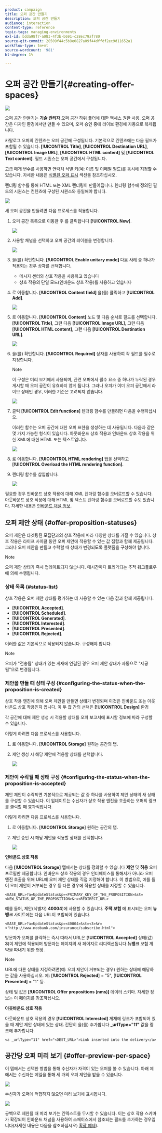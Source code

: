 ```yaml
---
product: campaign
title: 오퍼 공간 만들기
description: 오퍼 공간 만들기
audience: interaction
content-type: reference
topic-tags: managing-environments
exl-id: bdda98f7-a083-4f3b-b691-c28ec79af780
source-git-commit: 20509f44c5b8e0827a09f44dffdf2ec9d11652a1
workflow-type: tm+mt
source-wordcount: '981'
ht-degree: 1%

---
```


# 오퍼 공간 만들기{#creating-offer-spaces}

![](../../assets/v7-only.svg)

오퍼 공간 만들기는 **기술 관리자** 오퍼 공간 하위 폴더에 대한 액세스 권한 사용. 오퍼 공간은 디자인 환경에서만 만들 수 있으며, 오퍼 승인 중에 라이브 환경에 자동으로 복제됩니다.

카탈로그 오퍼의 컨텐츠는 오퍼 공간에 구성됩니다. 기본적으로 컨텐츠에는 다음 필드가 포함될 수 있습니다. **[!UICONTROL Title]**, **[!UICONTROL Destination URL]**, **[!UICONTROL Image URL]**, **[!UICONTROL HTML content]** 및 **[!UICONTROL Text content]**. 필드 시퀀스는 오퍼 공간에서 구성됩니다.

고급 매개 변수를 사용하면 연락처 식별 키(예: 이름 및 이메일 필드)를 동시에 지정할 수 있습니다. 자세한 내용은 [식별된 오퍼 표시](../../interaction/using/integration-via-javascript--client-side-.md#presenting-an-identified-offer) 섹션을 참조하십시오.

렌더링 함수를 통해 HTML 또는 XML 렌더링이 만들어집니다. 렌더링 함수에 정의된 필드의 시퀀스는 컨텐츠에 구성된 시퀀스와 동일해야 합니다.

![](assets/offer_space_create_009.png)

새 오퍼 공간을 만들려면 다음 프로세스를 적용합니다.

1. 오퍼 공간 목록으로 이동한 후 를 클릭합니다 **[!UICONTROL New]**.

   ![](assets/offer_space_create_001.png)

1. 사용할 채널을 선택하고 오퍼 공간의 레이블을 변경합니다.

   ![](assets/offer_space_create_002.png)

1. 을(를) 확인합니다. **[!UICONTROL Enable unitary mode]** 다음 사례 중 하나가 적용되는 경우 상자를 선택합니다.

   * 메시지 센터와 상호 작용을 사용하고 있습니다
   * 상호 작용의 단일 모드(인바운드 상호 작용)를 사용하고 있습니다

1. 로 이동합니다. **[!UICONTROL Content field]** 을(를) 클릭하고 **[!UICONTROL Add]**.

   ![](assets/offer_space_create_003.png)

1. 로 이동합니다. **[!UICONTROL Content]** 노드 및 다음 순서로 필드를 선택합니다. **[!UICONTROL Title]**, 그런 다음 **[!UICONTROL Image URL]**, 그런 다음 **[!UICONTROL HTML content]**, 그런 다음 **[!UICONTROL Destination URL]**.

   ![](assets/offer_space_create_004.png)

1. 을(를) 확인합니다. **[!UICONTROL Required]** 상자를 사용하여 각 필드를 필수로 지정합니다.

   >[!NOTE]
   >
   >이 구성은 미리 보기에서 사용되며, 관련 오퍼에서 필수 요소 중 하나가 누락된 경우 게시할 때 오퍼 공간이 유효하지 않게 됩니다. 그러나 오퍼가 이미 오퍼 공간에서 라이브 상태인 경우, 이러한 기준은 고려되지 않습니다.

   ![](assets/offer_space_create_005.png)

1. 클릭 **[!UICONTROL Edit functions]** 렌더링 함수를 만들려면 다음을 수행하십시오.

   이러한 함수는 오퍼 공간에 대한 오퍼 표현을 생성하는 데 사용됩니다. 다음과 같은 몇 가지 가능한 형식이 있습니다. 아웃바운드 상호 작용과 인바운드 상호 작용을 위한 XML에 대한 HTML 또는 텍스트입니다.

   ![](assets/offer_space_create_006.png)

1. 로 이동합니다. **[!UICONTROL HTML rendering]** 탭을 선택하고 **[!UICONTROL Overload the HTML rendering function]**.
1. 렌더링 함수를 삽입합니다.

   ![](assets/offer_space_create_007.png)

필요한 경우 인바운드 상호 작용에 대해 XML 렌더링 함수를 오버로드할 수 있습니다. 아웃바운드 상호 작용에 대해 HTML 및 텍스트 렌더링 함수를 오버로드할 수도 있습니다. 자세한 내용은 [인바운드 채널 정보](../../interaction/using/about-inbound-channels.md).

## 오퍼 제안 상태 {#offer-proposition-statuses}

오퍼 제안은 타겟팅된 모집단과의 상호 작용에 따라 다양한 상태를 가질 수 있습니다. 상호 작용은 라이프 사이클 동안 오퍼 제안에 적용할 수 있는 값 집합과 함께 제공됩니다. 그러나 오퍼 제안을 만들고 수락할 때 상태가 변경되도록 플랫폼을 구성해야 합니다.

>[!NOTE]
>
>오퍼 제안 상태가 즉시 업데이트되지 않습니다. 매시간마다 트리거되는 추적 워크플로우에 의해 수행됩니다.

### 상태 목록 {#status-list}

상호 작용은 오퍼 제안 상태를 평가하는 데 사용할 수 있는 다음 값과 함께 제공됩니다.

* **[!UICONTROL Accepted]**.
* **[!UICONTROL Scheduled]**.
* **[!UICONTROL Generated]**.
* **[!UICONTROL Interested]**.
* **[!UICONTROL Presented]**.
* **[!UICONTROL Rejected]**.

이러한 값은 기본적으로 적용되지 않습니다. 구성해야 합니다.

>[!NOTE]
>
>오퍼가 &quot;전송됨&quot; 상태가 있는 게재에 연결된 경우 오퍼 제안 상태가 자동으로 &quot;제공됨&quot;으로 변경됩니다.

### 제안을 만들 때 상태 구성 {#configuring-the-status-when-the-proposition-is-created}

상호 작용 엔진에 의해 오퍼 제안을 만들면 상태가 변경되며 이것은 인바운드 또는 아웃바운드 상호 작용인지 입니다. 이 두 값 간의 선택은 **[!UICONTROL Design]** 환경

각 공간에 대해 제안 생성 시 적용할 상태를 오퍼 보고서에 표시할 정보에 따라 구성할 수 있습니다.

이렇게 하려면 다음 프로세스를 사용합니다.

1. 로 이동합니다. **[!UICONTROL Storage]** 원하는 공간의 탭.
1. 제안 생성 시 해당 제안에 적용할 상태를 선택합니다.

   ![](assets/offer_update_status_001.png)

### 제안이 수락될 때 상태 구성 {#configuring-the-status-when-the-proposition-is-accepted}

제안 제안이 수락되면 기본적으로 제공되는 값 중 하나를 사용하여 제안 상태의 새 상태를 구성할 수 있습니다. 이 업데이트는 수신자가 상호 작용 엔진을 호출하는 오퍼의 링크를 클릭할 때 효과적입니다.

이렇게 하려면 다음 프로세스를 사용합니다.

1. 로 이동합니다. **[!UICONTROL Storage]** 원하는 공간의 탭.
1. 제안 승인 시 해당 제안을 적용할 상태를 선택합니다.

   ![](assets/offer_update_status_002.png)

**인바운드 상호 작용**

다음 **[!UICONTROL Storage]** 탭에서는 상태를 정의할 수 있습니다 **제안** 및 **허용** 오퍼 프로필만 제공합니다. 인바운드 상호 작용의 경우 인터페이스를 통해서가 아니라 오퍼 엔진 호출을 위해 URL에 오퍼 제안 상태를 직접 지정해야 합니다. 이 방법으로, 예를 들어 오퍼 제안이 거부되는 경우 등 다른 경우에 적용할 상태를 지정할 수 있습니다.

```
<BASE_URL>?a=UpdateStatus&p=<PRIMARY_KEY_OF_THE_PROPOSITION>&st=<NEW_STATUS_OF_THE_PROPOSITION>&r=<REDIRECT_URL>
```

예를 들어, 제안(식별자) **40004**)에 사용할 수 있습니다. **주택 보험** 에 표시되는 오퍼 **뉴뱅크** 사이트에는 다음 URL이 포함되어 있습니다.

```
<BASE_URL>?a=UpdateStatus&p=<40004>&st=<3>&r=<"http://www.neobank.com/insurance/subscribe.html">
```

방문자가 오퍼를 클릭하는 즉시 따라서 URL은 **[!UICONTROL Accepted]** 상태(값) **3**)이 제안에 적용되며 방문자는 페이지의 새 페이지로 리디렉션됩니다 **뉴뱅크** 보험 계약을 따내기 위한 현장.

>[!NOTE]
>
>URL에 다른 상태를 지정하려면(예: 오퍼 제안이 거부되는 경우) 원하는 상태에 해당하는 값을 사용하십시오. 예: **[!UICONTROL Rejected]** = &quot;5&quot;, **[!UICONTROL Presented]** = &quot;1&quot; 등.
>
>상태 및 값은 **[!UICONTROL Offer propositions (nms)]** 데이터 스키마. 자세한 정보는 이 [페이지](../../configuration/using/data-schemas.md)를 참조하십시오.

**아웃바운드 상호 작용**

아웃바운드 상호 작용의 경우 **[!UICONTROL Interested]** 게재에 링크가 포함되어 있을 때 제안 제안 상태에 있는 상태. 간단히 을(를) 추가합니다 **_urlType=&quot;11&quot;** 값을 링크에 추가합니다.

```
<a _urlType="11" href="<DEST_URL>">Link inserted into the delivery</a>
```

## 공간당 오퍼 미리 보기 {#offer-preview-per-space}

이 탭에서는 선택한 방법을 통해 수신자가 자격이 있는 오퍼를 볼 수 있습니다. 아래 예에서는 수신자는 메일을 통해 세 개의 오퍼 제안을 받을 수 있습니다.

![](assets/offer_space_overview_002.png)

수신자가 오퍼에 적합하지 않으면 미리 보기에 표시됩니다.

![](assets/offer_space_overview_001.png)

공백으로 제한될 때 미리 보기는 컨텍스트를 무시할 수 있습니다. 이는 상호 작용 스키마가 확장되어 인바운드 채널을 사용하여 스페이스에서 참조되는 필드를 추가하는 경우입니다(자세한 내용은 다음을 참조하십시오) [확장 예제](../../interaction/using/extension-example.md)).
